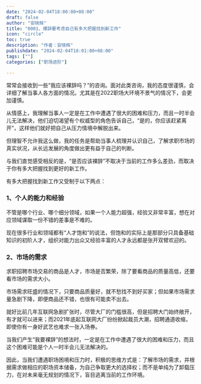 ```yaml
---
date: "2024-02-04T18:00:00+08:00"
draft: false
author: "安晓辉"
title: "0001、裸辞要考虑自己有多大把握找到新工作"
icon: "circle"
toc: true
description: "作者：安晓辉"
publishdate: "2024-02-04T18:01:00+08:00"
tags: [""]
categories: ["职场进阶"]

---
```


常常会接收到一些“我应该裸辞吗？”的咨询。面对此类咨询，我的态度很谨慎，会详细了解当事人各方面的情况。尤其是在2022职场大环境不景气的情况下，会更加谨慎。

从情感上，我理解当事人一定是在工作中遭遇了很大的困难和压力，而且一时半会儿无法解决，他们迫切渴望有个权威型的角色告诉自己，“是的，你应该赶紧离开”，这样他们就好把自己从压力情境中解脱出来。

但理智不允许我这么做，我的任务是帮助当事人梳理并认识自己，了解求职市场的真实状况，从长远发展的角度做出更有益于自己的判断。

与我们直觉感受相反的是，“是否应该裸辞”不取决于当前的工作多么差劲，而取决于你有多大把握找到更好的新工作。

有多大把握找到新工作又受制于以下两点：

### 1、个人的能力和经验
不管是哪个行业、哪个细分领域，如果一个人能力超强，经验又非常丰富，想在对应领域谋取一份不错的差事是不难的。

现在很多行业和领域都有“人才饱和”的说法，但饱和的实际上是那部分只具备基础知识的初阶人才，组织对能力出众又经验丰富的人才永远都是张开双臂欢迎的。

### 2、市场的需求
求职招聘市场交易的商品是人才，市场是否繁荣，除了要看商品的质量高低，还要看市场的需求大小。

市场需求旺盛的情况下，只要商品质量好，就不愁找不到好买家；但如果市场需求量急剧下降，即便商品还不错，也很有可能卖不出去。

就好比前几年互联网急剧扩张时，尽管大厂的门槛很高，但是招聘大门始终敞开，有才就可以进来；而2021年底起互联网大厂纷纷掀起裁员大潮，招聘通道收缩，即使你有一身好武艺也难求一张入场券。

当我们产生“我要裸辞”的想法时，一定是在工作中遭遇了很大的困难和压力，而且这个困难可能是个人一时半会儿无法解决的。

因此，当我们遭遇职场困境和压力时，积极的思维方式是：了解市场的需求，并根据需求做相应的职场资本储备，为自己争取更大的选择权；而不是单纯为了卸载压力，在对未来毫无规划的情况下，盲目逃离当前的工作环境。
